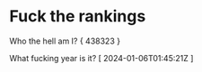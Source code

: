 # Fuck the rankings

Who the hell am I?
{ 438323 }

What fucking year is it?
[ 2024-01-06T01:45:21Z ]
